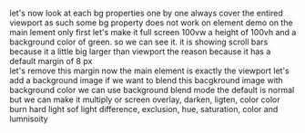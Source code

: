 let's now look at each bg properties one by one
always cover the entired viewport
as such some bg property does not work on element
demo on the main lement only
first let's make it full screen 
100vw a height of 100vh and a background color of green. 
so we can see it. 
it is  showing scroll bars  because  it a little big larger than viewport
the reason because it has a default margin of  8 px  
let's remove this  margin 
now the main element is exactly the viewport
let's add a background image
if we want to blend this bacgkround image with background color we can use background blend mode
the default is normal
but we can make it multiply
or screen overlay, darken, ligten, color  color burn hard light
sof light difference, exclusion, hue, saturation, color and lumnisoity
